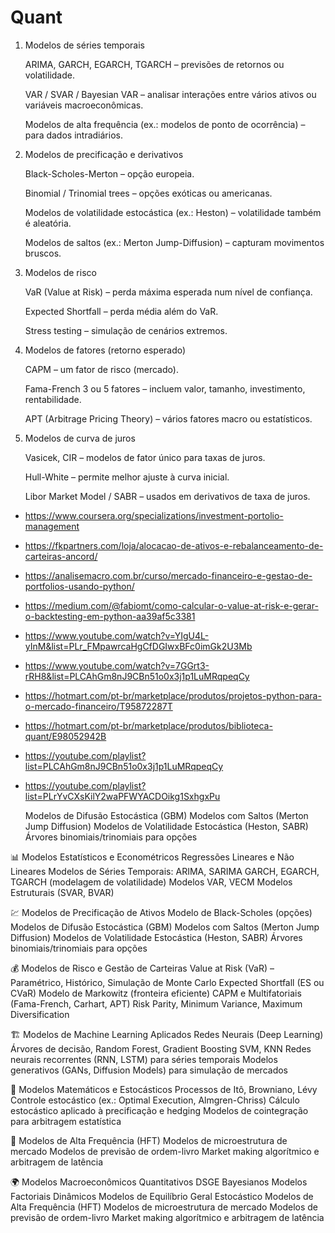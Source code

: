 # Quant

1) Modelos de séries temporais

    ARIMA, GARCH, EGARCH, TGARCH – previsões de retornos ou volatilidade.

    VAR / SVAR / Bayesian VAR – analisar interações entre vários ativos ou variáveis macroeconômicas.

    Modelos de alta frequência (ex.: modelos de ponto de ocorrência) – para dados intradiários.


2) Modelos de precificação e derivativos

    Black-Scholes-Merton – opção europeia.

    Binomial / Trinomial trees – opções exóticas ou americanas.

    Modelos de volatilidade estocástica (ex.: Heston) – volatilidade também é aleatória.

    Modelos de saltos (ex.: Merton Jump-Diffusion) – capturam movimentos bruscos.


3) Modelos de risco

    VaR (Value at Risk) – perda máxima esperada num nível de confiança.

    Expected Shortfall – perda média além do VaR.

    Stress testing – simulação de cenários extremos.


4) Modelos de fatores (retorno esperado)

    CAPM – um fator de risco (mercado).

    Fama-French 3 ou 5 fatores – incluem valor, tamanho, investimento, rentabilidade.

    APT (Arbitrage Pricing Theory) – vários fatores macro ou estatísticos.


6) Modelos de curva de juros

    Vasicek, CIR – modelos de fator único para taxas de juros.

    Hull-White – permite melhor ajuste à curva inicial.

    Libor Market Model / SABR – usados em derivativos de taxa de juros.

- https://www.coursera.org/specializations/investment-portolio-management
- https://fkpartners.com/loja/alocacao-de-ativos-e-rebalanceamento-de-carteiras-ancord/
- https://analisemacro.com.br/curso/mercado-financeiro-e-gestao-de-portfolios-usando-python/
- https://medium.com/@fabiomt/como-calcular-o-value-at-risk-e-gerar-o-backtesting-em-python-aa39af5c3381
- https://www.youtube.com/watch?v=YIgU4L-yInM&list=PLr_FMpawrcaHgCfDGIwxBFc0imGk2U3Mb
- https://www.youtube.com/watch?v=7GGrt3-rRH8&list=PLCAhGm8nJ9CBn51o0x3j1p1LuMRqpeqCy
- https://hotmart.com/pt-br/marketplace/produtos/projetos-python-para-o-mercado-financeiro/T95872287T
- https://hotmart.com/pt-br/marketplace/produtos/biblioteca-quant/E98052942B
- https://youtube.com/playlist?list=PLCAhGm8nJ9CBn51o0x3j1p1LuMRqpeqCy
- https://youtube.com/playlist?list=PLrYvCXsKilY2waPFWYACDOikg1SxhgxPu


   Modelos de Difusão Estocástica (GBM)
Modelos com Saltos (Merton Jump Diffusion)
Modelos de Volatilidade Estocástica (Heston, SABR)
Árvores binomiais/trinomiais para opções


📊 Modelos Estatísticos e Econométricos
Regressões Lineares e Não Lineares
Modelos de Séries Temporais:
ARIMA, SARIMA
GARCH, EGARCH, TGARCH (modelagem de volatilidade)
Modelos VAR, VECM
Modelos Estruturais (SVAR, BVAR)

💹 Modelos de Precificação de Ativos
Modelo de Black-Scholes (opções)
Modelos de Difusão Estocástica (GBM)
Modelos com Saltos (Merton Jump Diffusion)
Modelos de Volatilidade Estocástica (Heston, SABR)
Árvores binomiais/trinomiais para opções

💰 Modelos de Risco e Gestão de Carteiras
Value at Risk (VaR) – Paramétrico, Histórico, Simulação de Monte Carlo
Expected Shortfall (ES ou CVaR)
Modelo de Markowitz (fronteira eficiente)
CAPM e Multifatoriais (Fama-French, Carhart, APT)
Risk Parity, Minimum Variance, Maximum Diversification

🏗️ Modelos de Machine Learning Aplicados
Redes Neurais (Deep Learning)
Árvores de decisão, Random Forest, Gradient Boosting
SVM, KNN
Redes neurais recorrentes (RNN, LSTM) para séries temporais
Modelos generativos (GANs, Diffusion Models) para simulação de mercados

🔢 Modelos Matemáticos e Estocásticos
Processos de Itô, Browniano, Lévy
Controle estocástico (ex.: Optimal Execution, Almgren-Chriss)
Cálculo estocástico aplicado à precificação e hedging
Modelos de cointegração para arbitragem estatística

🤖 Modelos de Alta Frequência (HFT)
Modelos de microestrutura de mercado
Modelos de previsão de ordem-livro
Market making algorítmico e arbitragem de latência

🌍 Modelos Macroeconômicos Quantitativos
DSGE Bayesianos
Modelos Factoriais Dinâmicos
Modelos de Equilíbrio Geral Estocástico
Modelos de Alta Frequência (HFT)
Modelos de microestrutura de mercado
Modelos de previsão de ordem-livro
Market making algorítmico e arbitragem de latência
